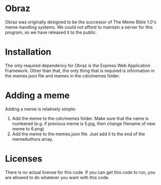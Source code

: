 # Obraz
Obraz was originally designed to be the successor of The Meme Bible 1.0's meme-handling systems. We could not afford to maintain a server for this program, so we have released it to the public.

# Installation
The only required dependency for Obraz is the Express Web Application Framework. Other than that, the only thing that is required is information in the memes.json file and memes in the cdn/memes folder.

# Adding a meme
Adding a meme is relatively simple:
1. Add the meme to the cdn/memes folder. Make sure that the name is numbered (e.g. if previous meme is 5.jpg, then change filename of new meme to 6.png) 
2. Add the meme to the memes.json file. Just add it to the end of the memeAuthors array.

# Licenses
There is no actual license for this code. If you can get this code to run, you are allowed to do whatever you want with this code.
    
